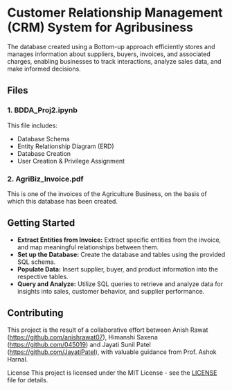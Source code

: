 # Customer Relationship Management (CRM) System for Agribusiness
The database created using a Bottom-up approach efficiently stores and manages information about suppliers, buyers, invoices, and associated charges, enabling businesses to track interactions, analyze sales data, and make informed decisions.

## Files

### 1. BDDA_Proj2.ipynb
This file includes:
- Database Schema
- Entity Relationship Diagram (ERD)
- Database Creation
- User Creation & Privilege Assignment

### 2. AgriBiz_Invoice.pdf
This is one of the invoices of the Agriculture Business, on the basis of which this database has been created.

## Getting Started

- **Extract Entities from Invoice:** Extract specific entities from the invoice, and map meaningful relationships between them.
- **Set up the Database:** Create the database and tables using the provided SQL schema.
- **Populate Data:** Insert supplier, buyer, and product information into the respective tables.
- **Query and Analyze:** Utilize SQL queries to retrieve and analyze data for insights into sales, customer behavior, and supplier performance.

## Contributing
This project is the result of a collaborative effort between Anish Rawat (https://github.com/anishrawat07), Himanshi Saxena (https://github.com/045019) and Jayati Sunil Patel (https://github.com/JayatiPatel), with valuable guidance from Prof. Ashok Harnal.

License
This project is licensed under the MIT License - see the [LICENSE](LICENSE) file for details.
